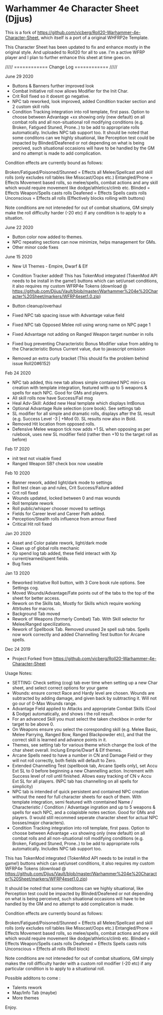 # Warhammer 4e Character Sheet (Djjus)

This is a fork of https://github.com/vicberg/Roll20-Warhammer-4e-Character-Sheet, which itself is a port of a original WHFRP2e Template.

This Character Sheet has been updated to fix and enhance mostly in the original style. And uploaded to Roll20 for all to use. 
I'm a active WFRP player and I plan to further enhance this sheet at time goes on.


///// ============ Change Log ============ ///// 

June 29 2020

- Buttons & Banners further improved look
- Combat Initiative roll now allows Modifier for the Init Char.
- Crit Roll fixed so it doesnt go negative.
- NPC tab reworked, look improved, added Condition tracker section and 2 custom skill rolls
- Condition Tracking integration into roll template, first pass. Option to choose between Advantage +xx showing only (new default) on all combat rolls and all non-situational roll modifying conditions (e.g. Broken, Fatigued Stuned, Prone..) to be add to appropriate rolls automatically. Includes NPC tab support too. It should be noted that some conditons can we highly situational, like Perception test could be impacted by Blinded/Deafened or not depending on what is being percived, such situational occasions will have to be handled by the GM and no attempt is made to add complication. 

Condition effects are currently bound as follows:

Broken/Fatigued/Poisoned/Stunned = Effects all Melee/Spellcast and skill rolls (only excludes roll tables like Misscast/Oops etc.)
Entangled/Prone = Effects Movement based rolls, so melee/spells, combat actions and any skill which would require movement like dodge/athletics/climb etc.
Blinded = Effects Weapon/Spells casts rolls
Deafened = Effects Spells casts rolls
Unconscious = Effects all rolls (Effectively blocks rolling with buttons)

Note conditions are not inteneded for out of combat situations, GM simply make the roll difficulty harder (-20 etc) if any condition is to apply to a situation.


June 22 2020

- Button color now added to themes.
- NPC repeating sections can now minimize, helps management for GMs.
- Other minor code fixes


June 15 2020

- New UI Themes - Empire, Dwarf & Elf
- Condition Tracker added! This has TokenMod integrated (TokenMod API needs to be install in the game!) buttons which can set/unset conditions, it also requires my custom WFRP4e Tokens  (download @ https://github.com/Djjus/Vault/blob/master/Warhammer%204e%20Character%20Sheet/markers/WFRP4eset1.0.zip)

- Button cleanup/overhaul
- Fixed NPC tab spacing issue with Advantage value field
- Fixed NPC tab Opposed Melee roll using wrong name on NPC page 1
- Fixed Advantage not adding on Ranged Weapon target number in rolls
- Fixed bug preventing Characteristic Bonus Modifier value from adding to the Characteristic Bonus Current value, due to javascript omission
- Removed an extra curly bracket (This should fix the problem behind issue Roll20#6152)


Feb 24 2020

- NPC tab added, this new tab allows simple contained NPC mini-cs creation with template integration, featured with up to 5 weapons & spells for each NPC. Good for GMs and players.
- All skill rolls now have Success/Fail msg
- Heal Adv-Skill: Added new Heal template which displays IntBonus
- Optional Advantage Rule selection (core book). See settings tab
- SL modifier for all simple and dramatic rolls, displays after the SL result {e.g. Success Level -3 | +Mod 0}. SL results now also in Bold.
- Removed Hit location from opposed rolls.
- Defensive Melee weapon tick now adds +1 SL when opposing as per rulebook, uses new SL modifier field (rather then +10 to the target roll as before)


Feb 17 2020

- init test not visable fixed
- Ranged Weapon SB? check box now useable



Feb 10 2020

- Banner rework, added light/dark mode to settings
- Roll test clean up and rules, Crit Success/Failure added
- Crit roll fixed
- Wounds updated, locked between 0 and max wounds
- Roll template rework
- Roll public/whisper chooser moved to settings
- Fields for Career level and Career Path added.
- Perception/Stealth rolls influence from armour fixed
- Critical Hit roll fixed



Jan 20 2020

- Asset and Color palate rework, light/dark mode
- Clean up of global rolls mechanic
- Xp spend log tab added, these field interact with Xp current/earned/spent fields.
- Bug fixes



Jan 13 2020

- Reworked Initiative Roll button, with 3 Core book rule options. See Settings cog.
- Moved Wounds/Advantage/Fate points out of the tabs to the top of the sheet for better access.
- Rework on the Skills tab, Mostly for Skills which require working Attrbutes for macros.
- Background Tab moved
- Rework of Weapons (formerly Combat) Tab. With Skill selector for Melee/Ranged specilizations.
- Rework of Spellbook Tab. Removed unused 2e spell sub tabs. Spells now work correctly and added Channelling Test button for Arcane spells.



Dec 24 2019

- Project Forked from https://github.com/vicberg/Roll20-Warhammer-4e-Character-Sheet




Usage Notes:


- SETTING: Check setting (cog) tab ever time when setting up a new Char sheet, and select correct options for your game
- Wounds: ensure correct Race and Hardy level are chosen. Wounds are subtracted by adding damage, and given back by subtracting it. Will not go our of 0-Max Wounds range.
- Advantage Field applied to Attacks and appropriate Combat Skills (Cool & Dodge) automatically, and shows i the roll result.
- For an advanced Skill you must select the taken checkbox in order for target to be above 0.
- On Weapons ensure you select the coresponding skill (e.g. Melee Basic, Melee Parrying, Ranged Bow, Ranged Blackpowder etc), and that the correct skill is learned and advance points in it.
- Themes, see setting tab for various theme which change the look of the char sheet overall. Inclung Emprie/Dwarf & Elf themes.
- Arcane Spells need to have a number in CN and Damage Field or they will not roll correctly, both fields will default to Zero.
- Extended Channelling Test (spellbook tab, Arcane Spells only), set Accu Ext SL to 0 before beginning a new Channelling action. Increment with Success level of roll until finished. Allows easy tracking of CN v Accu Ext SL for all players. (NPC tab has channelling on all spells for simplicity)
- NPC tab is intended of quick persistent and contained NPC creation without the need for full character sheets for each of them. With template integration, semi featured with conmtained Name / Characteristic / Condition / Advantage ingration and up to 5 weapons & spells for each NPC, and a colapisble notes section. Good for GMs and players. (I would still recommed seperate character sheet for actual NPC bosses/major characters). 
- Condition Tracking integration into roll template, first pass. Option to choose between Advantage +xx showing only (new default) on all combat rolls and all non-situational roll modifying conditions (e.g. Broken, Fatigued Stuned, Prone..) to be add to appropriate rolls automatically. Includes NPC tab support too. 

This has TokenMod integrated (TokenMod API needs to be install in the game!) buttons which can set/unset conditions, it also requires my custom WFRP4e Tokens  (download @ https://github.com/Djjus/Vault/blob/master/Warhammer%204e%20Character%20Sheet/markers/WFRP4eset1.0.zip) 

It should be noted that some conditons can we highly situational, like Perception test could be impacted by Blinded/Deafened or not depending on what is being perceived, such situational occasions will have to be handled by the GM and no attempt to add complication is made. 

Condition effects are currently bound as follows:

Broken/Fatigued/Poisoned/Stunned = Effects all Melee/Spellcast and skill rolls (only excludes roll tables like Misscast/Oops etc.)
Entangled/Prone = Effects Movement based rolls, so melee/spells, combat actions and any skill which would require movement like dodge/athletics/climb etc.
Blinded = Effects Weapon/Spells casts rolls
Deafened = Effects Spells casts rolls
Unconscious = Effects all rolls (Roll block)

Note conditions are not inteneded for out of combat situations, GM simply makes the roll difficulty harder with a custom roll modifier (-20 etc) if any particular condition is to apply to a situational roll.




Possible additons to come :

- Talents rework
- Map/Info Tab (maybe)
- More themes


Enjoy.